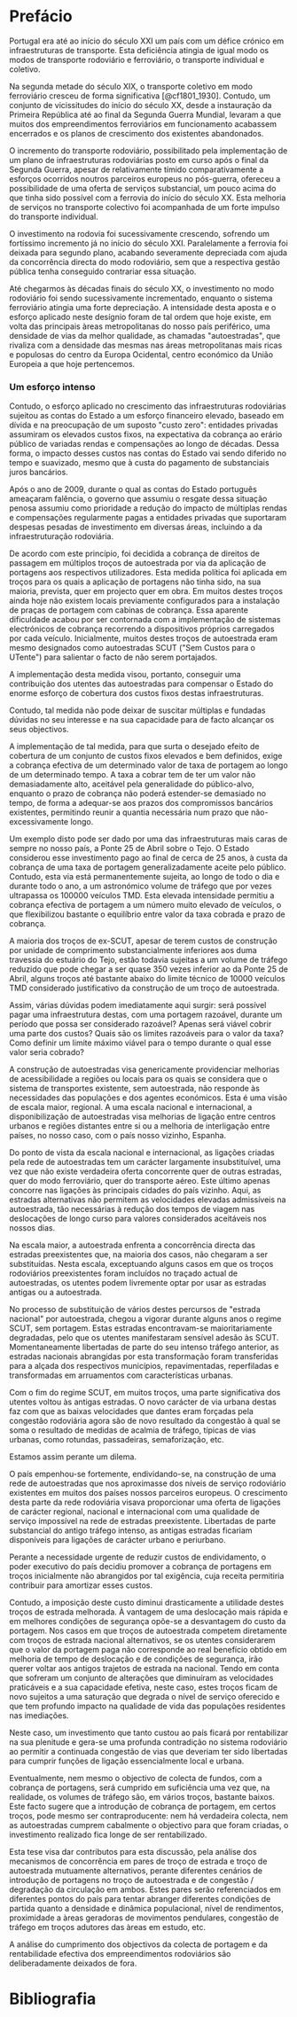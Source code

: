 # Prefácio

Portugal era até ao início do século XXI um país com um défice crónico em infraestruturas de transporte. Esta deficiência atingia de igual modo os modos de transporte rodoviário e ferroviário, o transporte individual e coletivo.

Na segunda metade do século XIX, o transporte coletivo em modo ferroviário cresceu de forma significativa [@cf1801_1930]. Contudo, um conjunto de vicissitudes do início do século XX, desde a instauração da Primeira República até ao final da Segunda Guerra Mundial, levaram a que muitos dos empreendimentos ferroviários em funcionamento acabassem encerrados e os planos de crescimento dos existentes abandonados.

O incremento do transporte rodoviário, possibilitado pela implementação de um plano de infraestruturas rodoviárias posto em curso após o final da Segunda Guerra, apesar de relativamente tímido comparativamente a esforços ocorridos noutros parceiros europeus no pós-guerra, ofereceu a possibilidade de uma oferta de serviços substancial, um pouco acima do que tinha sido possível com a ferrovia do início do século XX. Esta melhoria de serviços no transporte colectivo foi acompanhada de um forte impulso do transporte individual.

O investimento na rodovia foi sucessivamente crescendo, sofrendo um fortíssimo incremento já no início do século XXI. Paralelamente a ferrovia foi deixada para segundo plano, acabando severamente depreciada com ajuda da concorrência directa do modo rodoviário, sem que a respectiva gestão pública tenha conseguido contrariar essa situação.

Até chegarmos às décadas finais do século XX, o investimento no modo rodoviário foi sendo sucessivamente incrementado, enquanto o sistema ferroviário atingia uma forte depreciação. A intensidade desta aposta e o esforço aplicado neste desígnio foram de tal ordem que hoje existe, em volta das principais àreas metropolitanas do nosso país periférico, uma densidade de vias da melhor qualidade, as chamadas "autoestradas", que rivaliza com a densidade das mesmas nas áreas metropolitanas mais ricas e populosas do centro da Europa Ocidental, centro económico da União Europeia a que hoje pertencemos.

### Um esforço intenso

Contudo, o esforço aplicado no crescimento das infraestruturas rodoviárias sujeitou as contas do Estado a um esforço financeiro elevado, baseado em dívida e na preocupação de um suposto "custo zero": entidades privadas assumiram os elevados custos fixos, na expectativa da cobrança ao erário público de variadas rendas e compensações ao longo de décadas. Dessa forma, o impacto desses custos nas contas do Estado vai sendo diferido no tempo e suavizado, mesmo que à custa do pagamento de substanciais juros bancários.

Após o ano de 2009, durante o qual as contas do Estado português ameaçaram falência, o governo que assumiu o resgate dessa situação penosa assumiu como prioridade a redução do impacto de múltiplas rendas e compensações regularmente pagas a entidades privadas que suportaram despesas pesadas de investimento em diversas áreas, incluindo a da infraestruturação rodoviária.

De acordo com este princípio, foi decidida a cobrança de direitos de passagem em múltiplos troços de autoestrada por via da aplicação de portagens aos respectivos utilizadores. Esta medida política foi aplicada em troços para os quais a aplicação de portagens não tinha sido, na sua maioria, prevista, quer em projecto quer em obra. Em muitos destes troços ainda hoje não existem locais previamente configurados para a instalação de praças de portagem com cabinas de cobrança. Essa aparente dificuldade acabou por ser contornada com a implementação de sistemas electrónicos de cobrança recorrendo a dispositivos próprios carregados por cada veículo. Inicialmente, muitos destes troços de autoestrada eram mesmo designados como autoestradas SCUT ("Sem Custos para o UTente") para salientar o facto de não serem portajados.

A implementação desta medida visou, portanto, conseguir uma contribuição dos utentes das autoestradas para compensar o Estado do enorme esforço de cobertura dos custos fixos destas infraestruturas.

Contudo, tal medida não pode deixar de suscitar múltiplas e fundadas dúvidas no seu interesse e na sua capacidade para de facto alcançar os seus objectivos.

A implementação de tal medida, para que surta o desejado efeito de cobertura de um conjunto de custos fixos elevados e bem definidos, exige a cobrança efectiva de um determinado valor de taxa de portagem ao longo de um determinado tempo. A taxa a cobrar tem de ter um valor não demasiadamente alto, aceitável pela generalidade do público-alvo, enquanto o prazo de cobrança não poderá estender-se demasiado no tempo, de forma a adequar-se aos prazos dos compromissos bancários existentes, permitindo reunir a quantia necessária num prazo que não-excessivamente longo.

Um exemplo disto pode ser dado por uma das infraestruturas mais caras de sempre no nosso país, a Ponte 25 de Abril sobre o Tejo. O Estado considerou esse investimento pago ao final de cerca de 25 anos, à custa da cobrança de uma taxa de portagem generalizadamente aceite pelo público. Contudo, esta via está  permanentemente sujeita, ao longo de todo o dia e durante todo o ano, a um astronómico volume de tráfego que por vezes ultrapassa os 100000 veículos TMD. Esta elevada intensidade permitiu a cobrança efectiva de portagem a um número muito elevado de veículos, o que flexibilizou bastante o equilíbrio entre valor da taxa cobrada e prazo de cobrança.

A maioria dos troços de ex-SCUT, apesar de terem custos de construção por unidade de comprimento substancialmente inferiores aos duma travessia do estuário do Tejo, estão todavia sujeitas a um volume de tráfego reduzido que pode chegar a ser quase 350 vezes inferior ao da Ponte 25 de Abril, alguns troços até bastante abaixo do limite técnico de 10000 veículos TMD considerado justificativo da construção de um troço de autoestrada.

Assim, várias dúvidas podem imediatamente aqui surgir: será possível pagar uma infraestrutura destas, com uma portagem razoável, durante um período que possa ser considerado razoável? Apenas será viável cobrir uma parte dos custos? Quais são os limites razoáveis para o valor da taxa? Como definir um limite máximo viável para o tempo durante o qual esse valor seria cobrado?

A construção de autoestradas visa genericamente providenciar melhorias de acessibilidade a regiões ou locais para os quais se considera que o sistema de transportes existente, sem autoestrada, não responde às necessidades das populações e dos agentes económicos. Esta é uma visão de escala maior, regional. A uma escala nacional e internacional, a disponibilização de autoestradas visa melhorias de ligação entre centros urbanos e regiões distantes entre si ou a melhoria de interligação entre países, no nosso caso, com o país nosso vizinho, Espanha.

Do ponto de vista da escala nacional e internacional, as ligações criadas pela rede de autoestradas tem um carácter largamente insubstituível, uma vez que não existe verdadeira oferta concorrente quer de outras estradas, quer do modo ferroviário, quer do transporte aéreo. Este último apenas concorre nas ligações às principais cidades do país vizinho. Aqui, as estradas alternativas não permitem as velocidades elevadas admissíveis na autoestrada, tão necessárias à redução dos tempos de viagem nas deslocações de longo curso para valores considerados aceitáveis nos nossos dias.

Na escala maior, a autoestrada enfrenta a concorrência directa das estradas preexistentes que, na maioria dos casos, não chegaram a ser substituídas. Nesta escala, exceptuando alguns casos em que os troços rodoviários preexistentes foram incluídos no traçado actual de autoestradas, os utentes podem livremente optar por usar as estradas antigas ou a autoestrada.

No processo de substituição de vários destes percursos de "estrada nacional" por autoestrada, chegou a vigorar durante alguns anos o regime SCUT, sem portagem. Estas estradas encontravam-se maioritariamente degradadas, pelo que os utentes manifestaram sensível adesão às SCUT. Momentaneamente libertadas de parte do seu intenso tráfego anterior, as estradas nacionais abrangidas por esta transformação foram transferidas para a alçada dos respectivos municípios, repavimentadas, reperfiladas e transformadas em arruamentos com características urbanas.

Com o fim do regime SCUT, em muitos troços, uma parte significativa dos utentes voltou às antigas estradas. O novo carácter de via urbana destas faz com que as baixas velocidades que dantes eram forçadas pela congestão rodoviária agora são de novo resultado da congestão à qual se soma o resultado de medidas de acalmia de tráfego, típicas de vias urbanas, como rotundas, passadeiras, semaforização, etc.

Estamos assim perante um dilema.

O país empenhou-se fortemente, endividando-se, na construção de uma rede de autoestradas que nos aproximasse dos níveis de serviço rodoviário existentes em muitos dos países nossos parceiros europeus. O crescimento desta parte da rede rodoviária visava proporcionar uma oferta de ligações de carácter regional, nacional e internacional com uma qualidade de serviço impossível na rede de estradas preexistente. Libertadas de parte substancial do antigo tráfego intenso, as antigas estradas ficariam disponíveis para ligações de carácter urbano e periurbano.

Perante a necessidade urgente de reduzir custos de endividamento, o poder executivo do país decidiu promover a cobrança de portagens em troços inicialmente não abrangidos por tal exigência, cuja receita permitiria contribuir para amortizar esses custos.

Contudo, a imposição deste custo diminui drasticamente a utilidade destes troços de estrada melhorada. À vantagem de uma deslocação mais rápida e em melhores condições de segurança opõe-se a desvantagem do custo da portagem.	Nos casos em que troços de autoestrada competem diretamente com troços de estrada nacional alternativos, se os utentes considerarem que o valor da portagem paga não corresponde ao real benefício obtido em melhoria de tempo de deslocação e de condições de segurança, irão querer voltar aos antigos trajetos de estrada na nacional. Tendo em conta que sofreram um conjunto de alterações que diminuíram as velocidades praticáveis e a sua capacidade efetiva, neste caso, estes troços ficam de novo sujeitos a uma saturação que degrada o nível de serviço oferecido e que tem profundo impacto na qualidade de vida das populações residentes nas imediações.

Neste caso, um investimento que tanto custou ao país ficará por rentabilizar na sua plenitude e gera-se uma profunda contradição no sistema rodoviário ao permitir a continuada congestão de vias que deveriam ter sido libertadas para cumprir funções de ligação essencialmente local e urbana.

Eventualmente, nem mesmo o objectivo de colecta de fundos, com a cobrança de portagens, será cumprido em suficiência uma vez que, na realidade, os volumes de tráfego são, em vários troços, bastante baixos. Este facto sugere que a introdução de cobrança de portagem, em certos troços, pode mesmo ser contraproducente: nem há verdadeira colecta, nem as autoestradas  cumprem cabalmente o objectivo para que foram criadas, o investimento realizado fica longe de ser rentabilizado.

Esta tese visa dar contributos para esta discussão, pela análise dos mecanismos de concorrência em pares de troço de estrada e troço de autoestrada mutuamente alternativos, perante diferentes cenários de introdução de portagens no troço de autoestrada e de congestão / degradação da circulação em ambos. Estes pares serão referenciados em diferentes pontos do país para tentar abranger diferentes condições de partida quanto a densidade e dinâmica populacional, nível de rendimentos, proximidade a àreas geradoras de movimentos pendulares, congestão de tráfego em troços adutores das àreas em estudo, etc.

A análise do cumprimento dos objectivos da colecta de portagem e da rentabilidade efectiva dos empreendimentos rodoviários são deliberadamente​ deixados de fora.

# Bibliografia 


